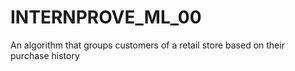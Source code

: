# INTERNPROVE_ML_00
An algorithm that groups customers of a retail store based on their purchase history
